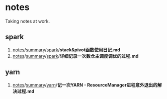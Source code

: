 # notes
Taking notes at work.

## spark

1. [notes](https://github.com/jiandongchen/notes)/[summary](https://github.com/jiandongchen/notes/tree/main/summary)/[spark](https://github.com/jiandongchen/notes/tree/main/summary/spark)/**stack&pivot函数使用日记.md**
2. [notes](https://github.com/jiandongchen/notes)/[summary](https://github.com/jiandongchen/notes/tree/main/summary)/[spark](https://github.com/jiandongchen/notes/tree/main/summary/spark)/**详细记录一次数仓主调度调优的过程.md**

## yarn

1. [notes](https://github.com/jiandongchen/notes)/[summary](https://github.com/jiandongchen/notes/tree/main/summary)/[yarn](https://github.com/jiandongchen/notes/tree/main/summary/yarn)/**记一次YARN - ResourceManager进程意外退出的解决过程.md**

